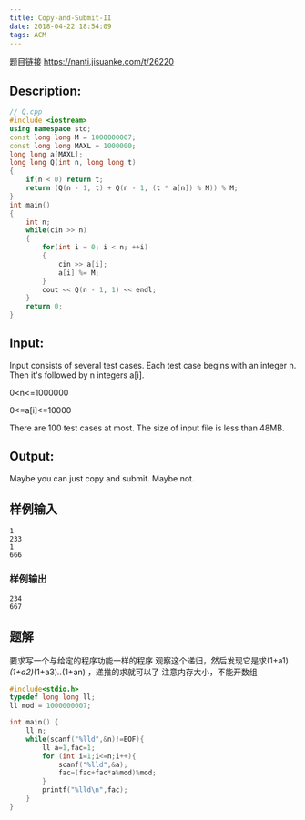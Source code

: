 ```yaml
---
title: Copy-and-Submit-II
date: 2018-04-22 18:54:09
tags: ACM
---
```


题目链接 https://nanti.jisuanke.com/t/26220

## Description:

``` c++
// Q.cpp
#include <iostream>
using namespace std;
const long long M = 1000000007;
const long long MAXL = 1000000;
long long a[MAXL];
long long Q(int n, long long t)
{
    if(n < 0) return t;
    return (Q(n - 1, t) + Q(n - 1, (t * a[n]) % M)) % M;
}
int main()
{
    int n;
    while(cin >> n)
    {
        for(int i = 0; i < n; ++i)
        {
            cin >> a[i];
            a[i] %= M;
        }
        cout << Q(n - 1, 1) << endl;
    }
    return 0;
}
```
## Input:

Input consists of several test cases. Each test case begins with an integer n. Then it's followed by n integers a[i]. 

0<n<=1000000

0<=a[i]<=10000

There are 100 test cases at most. The size of input file is less than 48MB. 

## Output:

Maybe you can just copy and submit. Maybe not. 

## 样例输入
```
1
233
1
666
```
### 样例输出
```
234
667
```
## 题解
要求写一个与给定的程序功能一样的程序
观察这个递归，然后发现它是求(1+a1)*(1+a2)*(1+a3)*..*(1+an) ，递推的求就可以了
注意内存大小，不能开数组


```  c++
#include<stdio.h>
typedef long long ll;
ll mod = 1000000007;

int main() {
    ll n;
    while(scanf("%lld",&n)!=EOF){
        ll a=1,fac=1;
        for (int i=1;i<=n;i++){
            scanf("%lld",&a);
            fac=(fac+fac*a%mod)%mod;
        }
        printf("%lld\n",fac);
    }
}
```